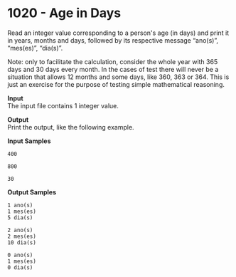 # 1020 - Age in Days

Read an integer value corresponding to a person's age (in days) and print it in years, months and days, followed by its respective message “ano(s)”, “mes(es)”, “dia(s)”.

Note: only to facilitate the calculation, consider the whole year with 365 days and 30 days every month. In the cases of test there will never be a situation that allows 12 months and some days, like 360, 363 or 364. This is just an exercise for the purpose of testing simple mathematical reasoning.

**Input**<br>
The input file contains 1 integer value.

**Output**<br>
Print the output, like the following example.

**Input Samples**
```
400
```
```         
800
```
```          
30
```          

**Output Samples**                       
```
1 ano(s)
1 mes(es)
5 dia(s)
```
```
2 ano(s)
2 mes(es)
10 dia(s)
```
```
0 ano(s)
1 mes(es)
0 dia(s)
```